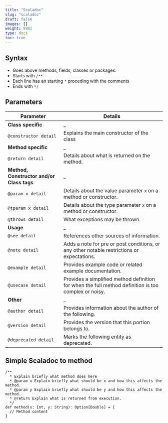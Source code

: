 ```yaml
---
title: "Scaladoc"
slug: "scaladoc"
draft: false
images: []
weight: 9982
type: docs
toc: true
---
```


## Syntax
 - Goes above methods, fields, classes or packages.
 - Starts with `/**`
 - Each line has an starting `*` proceding with the comments
 - Ends with `*/`

## Parameters
| Parameter                                 | Details                                                                                              |
|-------------------------------------------|------------------------------------------------------------------------------------------------------|
| __Class specific__                        | _                                                                                                    |
| `@constructor detail`                     | Explains the main constructor of the class                                                           |
| __Method specific__                       | _                                                                                                    |
| `@return detail`                          | Details about what is returned on the method.                                                        |
| __Method, Constructor and/or Class tags__ | _                                                                                                    |
| `@param x detail`                         | Details about the value parameter `x` on a method or constructor.                                    |
| `@tparam x detail`                        | Details about the type parameter `x` on a method or constructor.                                     |
| `@throws detail`                          | What exceptions may be thrown.                                                                       |
| __Usage__                                 | _                                                                                                    |
| `@see detail`                             | References other sources of information.                                                             |
| `@note detail`                            | Adds a note for pre or post conditions, or any other notable restrictions or expectations.           |
| `@example detail`                         | Provides example code or related example documentation.                                              |
| `@usecase detail`                         | Provides a simplified method definition for when the full method definition is too complex or noisy. |
| __Other__                                 | _                                                                                                    |
| `@author detail`                          | Provides information about the author of the following.                                              |
| `@version detail`                         | Provides the version that this portion belongs to.                                                   |
| `@deprecated detail`                      | Marks the following entity as deprecated.                                                            |


## Simple Scaladoc to method
    /**
      * Explain briefly what method does here
      * @param x Explain briefly what should be x and how this affects the method.
      * @param y Explain briefly what should be y and how this affects the method.
      * @return Explain what is returned from execution.
      */
    def method(x: Int, y: String): Option[Double] = {
      // Method content
    }

